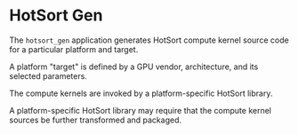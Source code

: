 
# HotSort Gen

The ```hotsort_gen``` application generates HotSort compute kernel
source code for a particular platform and target.

A platform "target" is defined by a GPU vendor, architecture, and its
selected parameters.

The compute kernels are invoked by a platform-specific HotSort library.

A platform-specific HotSort library may require that the compute
kernel sources be further transformed and packaged.
